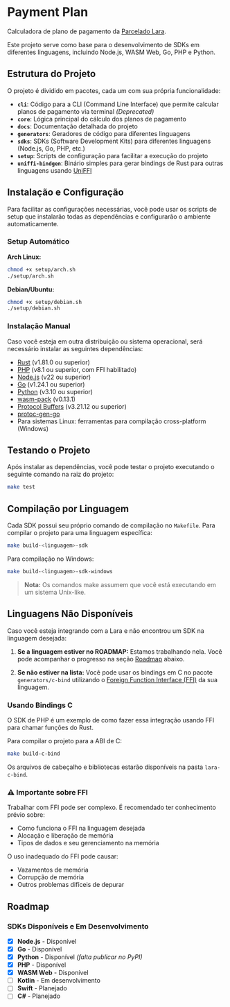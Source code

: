 # Payment Plan

Calculadora de plano de pagamento da [Parcelado Lara](https://parceladolara.com.br).

Este projeto serve como base para o desenvolvimento de SDKs em diferentes linguagens, incluindo Node.js, WASM Web, Go, PHP e Python.

## Estrutura do Projeto

O projeto é dividido em pacotes, cada um com sua própria funcionalidade:

- **`cli`**: Código para a CLI (Command Line Interface) que permite calcular planos de pagamento via terminal *(Deprecated)*
- **`core`**: Lógica principal do cálculo dos planos de pagamento
- **`docs`**: Documentação detalhada do projeto
- **`generators`**: Geradores de código para diferentes linguagens
- **`sdks`**: SDKs (Software Development Kits) para diferentes linguagens (Node.js, Go, PHP, etc.)
- **`setup`**: Scripts de configuração para facilitar a execução do projeto
- **`uniffi-bindgen`**: Binário simples para gerar bindings de Rust para outras linguagens usando [UniFFI](https://github.com/mozilla/uniffi-rs)

## Instalação e Configuração

Para facilitar as configurações necessárias, você pode usar os scripts de setup que instalarão todas as dependências e configurarão o ambiente automaticamente.

### Setup Automático

**Arch Linux:**
```bash
chmod +x setup/arch.sh
./setup/arch.sh
```

**Debian/Ubuntu:**
```bash
chmod +x setup/debian.sh
./setup/debian.sh
```

### Instalação Manual

Caso você esteja em outra distribuição ou sistema operacional, será necessário instalar as seguintes dependências:

- [Rust](https://www.rust-lang.org/tools/install) (v1.81.0 ou superior)
- [PHP](https://www.php.net/downloads) (v8.1 ou superior, com FFI habilitado)
- [Node.js](https://nodejs.org/en/download/) (v22 ou superior)
- [Go](https://go.dev/doc/install) (v1.24.1 ou superior)
- [Python](https://www.python.org/downloads/) (v3.10 ou superior)
- [wasm-pack](https://rustwasm.github.io/) (v0.13.1)
- [Protocol Buffers](https://protobuf.dev/) (v3.21.12 ou superior)
- [protoc-gen-go](https://github.com/protocolbuffers/protobuf-go)
- Para sistemas Linux: ferramentas para compilação cross-platform (Windows)

## Testando o Projeto

Após instalar as dependências, você pode testar o projeto executando o seguinte comando na raiz do projeto:

```bash
make test
```

## Compilação por Linguagem

Cada SDK possui seu próprio comando de compilação no `Makefile`. Para compilar o projeto para uma linguagem específica:

```bash
make build-<linguagem>-sdk
```

Para compilação no Windows:
```bash
make build-<linguagem>-sdk-windows
```

> **Nota:** Os comandos make assumem que você está executando em um sistema Unix-like.

## Linguagens Não Disponíveis

Caso você esteja integrando com a Lara e não encontrou um SDK na linguagem desejada:

1. **Se a linguagem estiver no ROADMAP:** Estamos trabalhando nela. Você pode acompanhar o progresso na seção [Roadmap](#roadmap) abaixo.

2. **Se não estiver na lista:** Você pode usar os bindings em C no pacote `generators/c-bind` utilizando o [Foreign Function Interface (FFI)](https://en.wikipedia.org/wiki/Foreign_function_interface) da sua linguagem.

### Usando Bindings C

O SDK de PHP é um exemplo de como fazer essa integração usando FFI para chamar funções do Rust.

Para compilar o projeto para a ABI de C:

```bash
make build-c-bind
```

Os arquivos de cabeçalho e bibliotecas estarão disponíveis na pasta `lara-c-bind`.

### ⚠️ Importante sobre FFI

Trabalhar com FFI pode ser complexo. É recomendado ter conhecimento prévio sobre:
- Como funciona o FFI na linguagem desejada
- Alocação e liberação de memória
- Tipos de dados e seu gerenciamento na memória

O uso inadequado do FFI pode causar:
- Vazamentos de memória
- Corrupção de memória
- Outros problemas difíceis de depurar

## Roadmap

### SDKs Disponíveis e Em Desenvolvimento

- [x] **Node.js** - Disponível
- [x] **Go** - Disponível
- [x] **Python** - Disponível *(falta publicar no PyPI)*
- [x] **PHP** - Disponível
- [x] **WASM Web** - Disponível
- [ ] **Kotlin** - Em desenvolvimento
- [ ] **Swift** - Planejado
- [ ] **C#** - Planejado